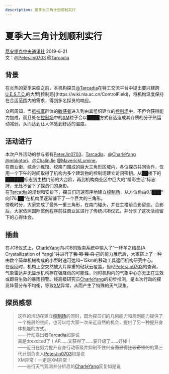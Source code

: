 ```yaml
---
description: 夏季大三角计划顺利实行
---
```


# 夏季大三角计划顺利实行

[尼安提克中央通讯社](https://wiki.nia.ac.cn/NIACNA)  2019-6-21   
文：[@PeterJin0703](https://wiki.nia.ac.cn/PeterJin0703) [@Tarcadia](https://wiki.nia.ac.cn/Tarcadia)  

## 背景
在炎热的夏季来临之前，本机构探员[@Tarcadia](/setting/person/Tarcadia.md)在特工交流平台中提出要兴建跨[U.E.S.T.C.](https://wiki.nia.ac.cn/U.E.S.T.C.)的大型[控制场](https://wiki.nia.ac.cn/ControlField)，将机构温度保持在合适范围内的需求，得到多名探员的响应。    

众所周知，当[抵抗军](https://wiki.nia.ac.cn/RES)群体的[敏感者](https://wiki.nia.ac.cn/Sensitive)进入到由其组织建立的[控制场](https://wiki.nia.ac.cn/ControlField)中，不但会获得能力加成，而且处在[控制场](https://wiki.nia.ac.cn/ControlField)中的[XM](https://wiki.nia.ac.cn/XM)粒子会以████方式自选造成其介质的分子热运动减弱，从而达到让人体感到舒适的温度。    
## 活动进行

本次户外活动的参与者有[PeterJin0703](https://wiki.nia.ac.cn/PeterJin0703)、[Tarcadia](https://wiki.nia.ac.cn/Tarcadia)、[@CharleYang](https://wiki.nia.ac.cn/CharleYang) [@mbkotori](https://wiki.nia.ac.cn/mbkotori)、[@ChalinJie](https://wiki.nia.ac.cn/ChalinJie) [@MaverickLumine](https://wiki.nia.ac.cn/MaverickLumine)。  
在商业街、综合训练馆、校南门围成的巨大三角形区域内，各位探员共同协作，仅用一个下午的时间取得了机构内多个建筑物的控制场建立访问密钥。从██楼下的██████标志到主楼门前的大台阶，再到机构商业区中巨大的“精彩生活”标志牌，无处不留下了探员们的身影。  
在[Tarcadia](https://wiki.nia.ac.cn/Tarcadia)的规划和安排下，探员们迅速有序地建立[控制场](https://wiki.nia.ac.cn/ControlField)，从方位角由0.1███°向176.██°在机构里逐渐铺下了一个巨大的三角形。  
傍晚时分，大家完成了最外一重三角形，在南门碰头，并在主楼前合影留恋。合影后，大家依照国际惯例程序前往商业区进行了传统JGB仪式，并分享了这次活动留下的心得体会。

## 插曲
在JGB仪式上，[CharleYang](https://wiki.nia.ac.cn/CharleYang)向JGB的贩卖系统中输入了“一杯羊之结晶(A Crystallization of Yang)”并进行了~~我 喝 我 自 己~~的能力展示后，大家搭上了一种由数个简单机械构成的小型时速可达10~15km的移动工具返回机构研究中心。  
在返回时，机构上空突然被大片厚重的砧状云覆盖，但经[PeterJin0703](https://wiki.nia.ac.cn/PeterJin0703)的查询，气象雷达并无显示机构存在强降雨的可能性，同时机构内的气象中心亦无正在生效或即将生效的暴雨预警。经高级研究员[CharleYang](https://wiki.nia.ac.cn/CharleYang)的初步推测，是本次行动的探员阵营分布不均衡，导致[XM](https://wiki.nia.ac.cn/XM)异常，从而产生了特殊的天气现象。

## 探员感想

>  这样的活动在建立[控制场](https://wiki.nia.ac.cn/ControlField)的同时，既为探员们的几何能力和规划能力提供了一个施展的空间，也可以给大家一次亲近自然的机会，提供了另一种提升身体机能的方式。   
>  ——行动提出者[Tarcadia](https://wiki.nia.ac.cn/Tarcadia)如是说  
>  真是太excited了！AP……又获得了……要升级了……好棒！   
>  ——近日在努力提升自身行动等级并抑制不住兴奋~~而显得比较奇怪的~~的第三代计划负责人[PeterJin0703](https://wiki.nia.ac.cn/Tarcadia)如是说  
>  XM异常！一定是XM异常！   
>  ——进行天气观测并分析后的[CharleYang](https://wiki.nia.ac.cn/CharleYang)反复如是说
